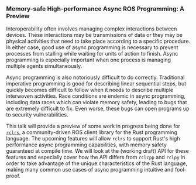 ### Memory-safe High-performance Async ROS Programming: A Preview

Interoperability often involves managing complex interactions between devices. These interactions may be transmissions of data or they may be physical activities that need to take place according to a specific procedure. In either case, good use of async programming is necessary to prevent processes from stalling while waiting for units of action to finish. Async programming is especially important when one process is managing multiple agents simultaneously.

Async programming is also notoriously difficult to do correctly. Traditional imperative programming is good for describing linear sequential steps, but quickly becomes difficult to follow when it needs to describe multiple interwoven activities. Race conditions are endemic in async programming, including data races which can violate memory safety, leading to bugs that are extremely difficult to fix. Even worse, these bugs can open programs up to security vulnerabilities.

This talk will provide a preview of some work in progress being done for [`rclrs`](https://github.com/ros2-rust/ros2_rust), a community-driven ROS client library for the Rust programming language. The upcoming features will allow `rclrs` to support Rust's high performance async programming capabilities, with memory safety guaranteed at compile time. We will look at the (working draft) API for these features and especially cover how the API differs from `rclcpp` and `rclpy` in order to take advantage of the unique characteristics of the Rust language, making many common use cases of async programming intuitive and fool-proof.
